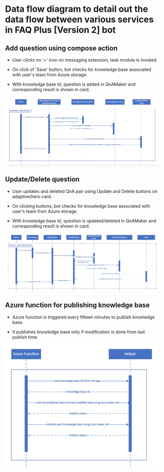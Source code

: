 # Data flow diagram to detail out the data flow between various services in  FAQ Plus [Version 2] bot

## Add question using compose action

- User clicks on '+' icon on messaging extension, task module is invoked.

- On click of 'Save' button, bot checks for knowledge base associated with user's team from Azure storage.

- With knowledge base Id, question is added in QnAMaker and corresponding result is shown in card.

![dfd_add_ question](/Wiki/Images/Dfd_AddQuestion.png)

## Update/Delete question

- User updates and deleted QnA pair using Update and Delete buttons on adaptive/hero card.

- On clicking buttons, bot checks for knowledge base associated with user's team from Azure storage.

- With knowledge base Id, question is updated/deleted in QnAMaker and corresponding result is shown in card.

![dfd_update_delete](/Wiki/Images/Dfd_UpdateDelete.png)
  
## Azure function for publishing knowledge base

- Azure function is triggered every fifteen minutes to publish knowledge base.

- It publishes knowledge base only if modification is done from last publish time.

![dfd_Publish knowledge base](/Wiki/Images/Dfd_Publish.png)